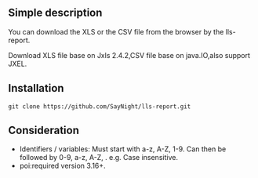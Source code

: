Simple description
------- 
You can download the XLS or the CSV file from the browser by the lls-report.

Download XLS file base on Jxls 2.4.2,CSV file base on java.IO,also support JXEL.

Installation
-------  
    git clone https://github.com/SayNight/lls-report.git

Consideration
-------  
* Identifiers / variables: Must start with a-z, A-Z, 1-9. Can then be followed by 0-9, a-z, A-Z, . e.g. Case insensitive.
* poi:required version 3.16+.

